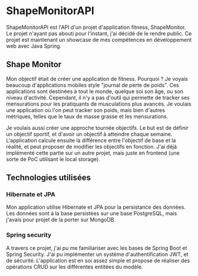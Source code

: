 # ShapeMonitorAPI
ShapeMonitorAPI est l'API d'un projet d'application fitness, ShapeMonitor. Le projet n'ayant pas abouti pour l'instant, j'ai décidé de le rendre public. Ce projet est maintenant un showcase de mes compétences en développement web avec Java Spring.


## Shape Monitor
Mon objectif était de créer une application de fitness. Pourquoi ? Je voyais beaucoup d'applications mobiles style "journal de perte de poids". Ces applications sont destinées à tout le monde, quelque soi son âge, ou son niveau d'activité. Cependant, il n'y a pas d'outil qui permette de tracker ses mensurations pour les pratiquants de musculations plus avancés. Je voulais une application où l'on peut tracker son poids, mais bien d'autres métriques, telles que le taux de masse grasse et les mensurations.

Je voulais aussi créer une approche tournée objectifs. Le but est de définir un objectif sportif, et d'avoir un objectif à atteindre chaque semaine. L'application calcule ensuite la différence entre l'objectif de base et la réalité, et peut proposer de modifier les objectifs en fonction. J'ai déjà implémenté cette partie sur un autre projet, mais juste en frontend (une sorte de PoC utilisant le local storage).

## Technologies utilisées

### Hibernate et JPA
Mon application utilise Hibernate et JPA pour la persistance des données. Les données sont à la base persistées sur une  base PostgreSQL, mais j'avais pour projet de la porter sur MongoDB.

### Spring security
A travers ce projet, j'ai pu me familiariser avec les bases de Spring Boot et Spring Security. J'ai pu implémenter un système d'authentification JWT, et de sécurité. L'application est en soi assez simple et propose de réaliser des opérations CRUD sur les différentes entitées du modèle.

